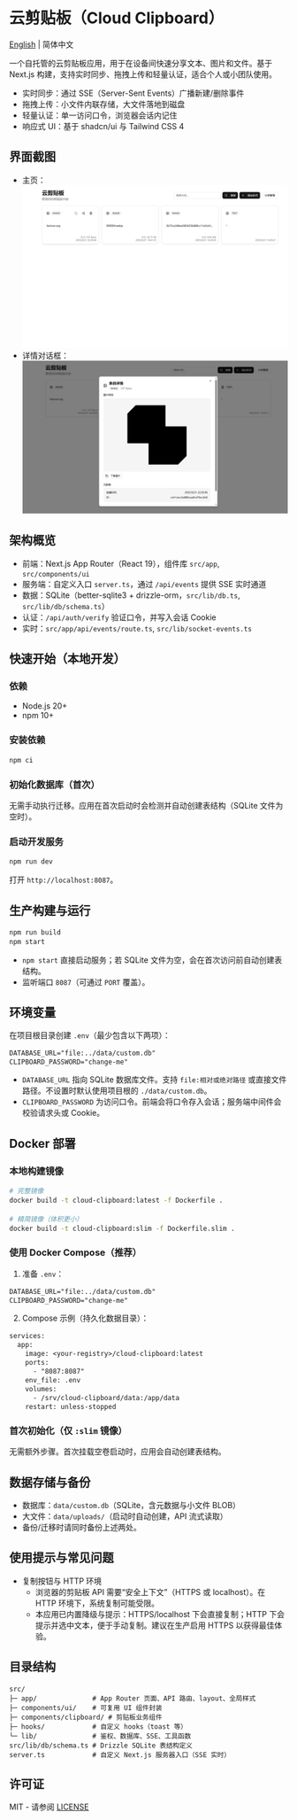 # 云剪贴板（Cloud Clipboard）

[English](README.md) | 简体中文

一个自托管的云剪贴板应用，用于在设备间快速分享文本、图片和文件。基于 Next.js 构建，支持实时同步、拖拽上传和轻量认证，适合个人或小团队使用。

- 实时同步：通过 SSE（Server-Sent Events）广播新建/删除事件
- 拖拽上传：小文件内联存储，大文件落地到磁盘
- 轻量认证：单一访问口令，浏览器会话内记住
- 响应式 UI：基于 shadcn/ui 与 Tailwind CSS 4

## 界面截图
- 主页：![Home](public/screenshots/home.png)
- 详情对话框：![Detail](public/screenshots/detail.png)

## 架构概览
- 前端：Next.js App Router（React 19），组件库 `src/app`, `src/components/ui`
- 服务端：自定义入口 `server.ts`，通过 `/api/events` 提供 SSE 实时通道
 - 数据：SQLite（better-sqlite3 + drizzle-orm，`src/lib/db.ts`, `src/lib/db/schema.ts`）
- 认证：`/api/auth/verify` 验证口令，并写入会话 Cookie
- 实时：`src/app/api/events/route.ts`, `src/lib/socket-events.ts`

## 快速开始（本地开发）
### 依赖
- Node.js 20+
- npm 10+

### 安装依赖
```bash
npm ci
```

### 初始化数据库（首次）
无需手动执行迁移。应用在首次启动时会检测并自动创建表结构（SQLite 文件为空时）。

### 启动开发服务
```bash
npm run dev
```
打开 `http://localhost:8087`。

## 生产构建与运行
```bash
npm run build
npm start
```
- `npm start` 直接启动服务；若 SQLite 文件为空，会在首次访问前自动创建表结构。
- 监听端口 `8087`（可通过 `PORT` 覆盖）。

## 环境变量
在项目根目录创建 `.env`（最少包含以下两项）：

```
DATABASE_URL="file:../data/custom.db"
CLIPBOARD_PASSWORD="change-me"
```
- `DATABASE_URL` 指向 SQLite 数据库文件。支持 `file:相对或绝对路径` 或直接文件路径。不设置时默认使用项目根的 `./data/custom.db`。
- `CLIPBOARD_PASSWORD` 为访问口令。前端会将口令存入会话；服务端中间件会校验请求头或 Cookie。

## Docker 部署
### 本地构建镜像
```bash
# 完整镜像
docker build -t cloud-clipboard:latest -f Dockerfile .

# 精简镜像（体积更小）
docker build -t cloud-clipboard:slim -f Dockerfile.slim .
```

### 使用 Docker Compose（推荐）
1) 准备 `.env`：
```
DATABASE_URL="file:../data/custom.db"
CLIPBOARD_PASSWORD="change-me"
```
2) Compose 示例（持久化数据目录）：
```
services:
  app:
    image: <your-registry>/cloud-clipboard:latest
    ports:
      - "8087:8087"
    env_file: .env
    volumes:
      - /srv/cloud-clipboard/data:/app/data
    restart: unless-stopped
```

### 首次初始化（仅 `:slim` 镜像）
无需额外步骤。首次挂载空卷启动时，应用会自动创建表结构。

## 数据存储与备份
- 数据库：`data/custom.db`（SQLite，含元数据与小文件 BLOB）
- 大文件：`data/uploads/`（启动时自动创建，API 流式读取）
- 备份/迁移时请同时备份上述两处。

## 使用提示与常见问题
- 复制按钮与 HTTP 环境
  - 浏览器的剪贴板 API 需要“安全上下文”（HTTPS 或 localhost）。在 HTTP 环境下，系统复制可能受限。
  - 本应用已内置降级与提示：HTTPS/localhost 下会直接复制；HTTP 下会提示并选中文本，便于手动复制。建议在生产启用 HTTPS 以获得最佳体验。

## 目录结构
```
src/
├─ app/              # App Router 页面、API 路由、layout、全局样式
├─ components/ui/    # 可复用 UI 组件封装
├─ components/clipboard/ # 剪贴板业务组件
├─ hooks/            # 自定义 hooks（toast 等）
└─ lib/              # 鉴权、数据库、SSE、工具函数
src/lib/db/schema.ts # Drizzle SQLite 表结构定义
server.ts            # 自定义 Next.js 服务器入口（SSE 实时）
```

## 许可证
MIT  - 请参阅 [LICENSE](LICENSE)
